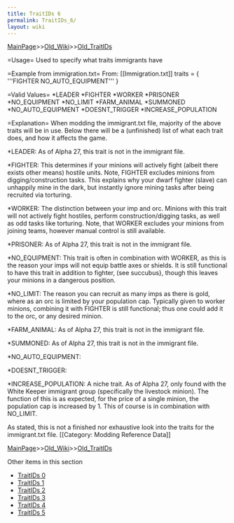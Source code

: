 ```yaml
---
title: TraitIDs 6
permalink: TraitIDs_6/
layout: wiki
---
```


[MainPage](/keeperrl_wiki/ "wikilink")>>[Old_Wiki](/keeperrl_wiki/Old_Wiki "wikilink")>>[Old_TraitIDs](/keeperrl_wiki/Old_TraitIDs "wikilink")

=Usage=
Used to specify what traits immigrants have

=Example from immigration.txt=
From: [[Immigration.txt]]
 traits = { '''FIGHTER NO_AUTO_EQUIPMENT''' }

=Valid Values=
*LEADER
*FIGHTER
*WORKER
*PRISONER
*NO_EQUIPMENT
*NO_LIMIT
*FARM_ANIMAL
*SUMMONED
*NO_AUTO_EQUIPMENT
*DOESNT_TRIGGER
*INCREASE_POPULATION

=Explanation=
When modding the immigrant.txt file, majority of the above traits will be in use. Below there will be a (unfinished) list of what each trait does, and how it affects the game.

*LEADER: As of Alpha 27, this trait is not in the immigrant file.
 

*FIGHTER: This determines if your minions will actively fight (albeit there exists other means) hostile units. Note, FIGHTER excludes minions from digging/construction tasks. This explains why your dwarf fighter (slave) can unhappily mine in the dark, but instantly ignore mining tasks after being recruited via torturing.


*WORKER: The distinction between your imp and orc. Minions with this trait will not actively fight hostiles, perform construction/digging tasks, as well as odd tasks like torturing. Note, that WORKER excludes your minions from joining teams, however manual control is still available.


*PRISONER: As of Alpha 27, this trait is not in the immigrant file.


*NO_EQUIPMENT: This trait is often in combination with WORKER, as this is the reason your imps will not equip battle axes or shields. It is still functional to have this trait in addition to fighter, (see succubus}, though this leaves your minions in a dangerous position.


*NO_LIMIT: The reason you can recruit as many imps as there is gold, where as an orc is limited by your population cap. Typically given to worker minions, combining it with FIGHTER is still functional; thus one could add it to the orc, or any desired minion.


*FARM_ANIMAL: As of Alpha 27, this trait is not in the immigrant file.


*SUMMONED: As of Alpha 27, this trait is not in the immigrant file.


*NO_AUTO_EQUIPMENT:


*DOESNT_TRIGGER:


*INCREASE_POPULATION: A niche trait. As of Alpha 27, only found with the White Keeper immigrant group (specifically the livestock minion). The function of this is as expected, for the price of a single minion, the population cap is increased by 1. This of course is in combination with NO_LIMIT.


As stated, this is not a finished nor exhaustive look into the traits for the immigrant.txt file.
[[Category: Modding Reference Data]]

[MainPage](/keeperrl_wiki/ "wikilink")>>[Old_Wiki](/keeperrl_wiki/Old_Wiki "wikilink")>>[Old_TraitIDs](/keeperrl_wiki/Old_TraitIDs "wikilink")

Other items in this section
-    [TraitIDs 0](/keeperrl_wiki/TraitIDs_0 "wikilink")
-    [TraitIDs 1](/keeperrl_wiki/TraitIDs_1 "wikilink")
-    [TraitIDs 2](/keeperrl_wiki/TraitIDs_2 "wikilink")
-    [TraitIDs 3](/keeperrl_wiki/TraitIDs_3 "wikilink")
-    [TraitIDs 4](/keeperrl_wiki/TraitIDs_4 "wikilink")
-    [TraitIDs 5](/keeperrl_wiki/TraitIDs_5 "wikilink")

